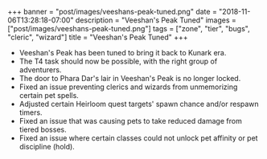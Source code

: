 +++
banner = "post/images/veeshans-peak-tuned.png"
date = "2018-11-06T13:28:18-07:00"
description = "Veeshan's Peak Tuned"
images = ["post/images/veeshans-peak-tuned.png"]
tags = ["zone", "tier", "bugs", "cleric", "wizard"]
title = "Veeshan's Peak Tuned"
+++
* Veeshan's Peak has been tuned to bring it back to Kunark era.
* The T4 task should now be possible, with the right group of adventurers.
* The door to Phara Dar's lair in Veeshan's Peak is no longer locked.
* Fixed an issue preventing clerics and wizards from unmemorizing certain pet spells.
* Adjusted certain Heirloom quest targets' spawn chance and/or respawn timers.
* Fixed an issue that was causing pets to take reduced damage from tiered bosses.
* Fixed an issue where certain classes could not unlock pet affinity or pet discipline (hold).

<!--more-->
